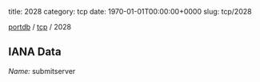 title: 2028
category: tcp
date: 1970-01-01T00:00:00+0000
slug: tcp/2028

[portdb](/) / [tcp](/category/tcp.html) / 2028


## IANA Data

_Name:_ submitserver

